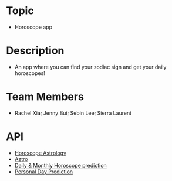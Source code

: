 # Topic
- Horoscope app

# Description
- An app where you can find your zodiac sign and get your daily horoscopes!

# Team Members
- Rachel Xia; Jenny Bui; Sebin Lee; Sierra Laurent

# API
- [Horoscope Astrology](https://rapidapi.com/Alejandro99aru/api/horoscope-astrology/)
- [Aztro](https://github.com/sameerkumar18/aztro)
- [Daily & Monthly Horoscope prediction](https://astrologyapi.com/horoscope-api-docs)
- [Personal Day Prediction](https://astrologyapi.com/western-api-docs/api-ref/184/personal_day_prediction)

